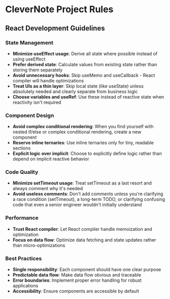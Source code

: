 # CleverNote Project Rules

## React Development Guidelines

### State Management
- **Minimize useEffect usage**: Derive all state where possible instead of using useEffect
- **Prefer derived state**: Calculate values from existing state rather than storing them separately
- **Avoid unnecessary hooks**: Skip useMemo and useCallback - React compiler will handle optimizations
- **Treat UIs as a thin layer**: Skip local state (like useState) unless absolutely needed and clearly separate from business logic
- **Choose variables and useRef**: Use these instead of reactive state when reactivity isn't required

### Component Design
- **Avoid complex conditional rendering**: When you find yourself with nested if/else or complex conditional rendering, create a new component
- **Reserve inline ternaries**: Use inline ternaries only for tiny, readable sections
- **Explicit logic over implicit**: Choose to explicitly define logic rather than depend on implicit reactive behavior

### Code Quality
- **Minimize setTimeout usage**: Treat setTimeout as a last resort and always comment why it's needed
- **Avoid useless comments**: Don't add comments unless you're clarifying a race condition (setTimeout), a long-term TODO, or clarifying confusing code that even a senior engineer wouldn't initially understand

### Performance
- **Trust React compiler**: Let React compiler handle memoization and optimization
- **Focus on data flow**: Optimize data fetching and state updates rather than micro-optimizations

### Best Practices
- **Single responsibility**: Each component should have one clear purpose
- **Predictable data flow**: Make data flow obvious and traceable
- **Error boundaries**: Implement proper error handling for robust applications
- **Accessibility**: Ensure components are accessible by default